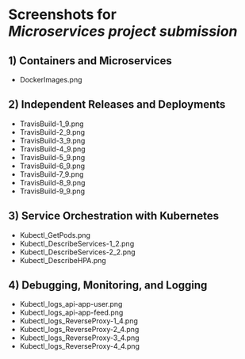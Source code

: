 # Screenshots for <br>_Microservices project submission_

## 1) Containers and Microservices
- DockerImages.png

## 2) Independent Releases and Deployments
- TravisBuild-1_9.png
- TravisBuild-2_9.png
- TravisBuild-3_9.png
- TravisBuild-4_9.png
- TravisBuild-5_9.png
- TravisBuild-6_9.png
- TravisBuild-7_9.png
- TravisBuild-8_9.png
- TravisBuild-9_9.png

## 3) Service Orchestration with Kubernetes
- Kubectl_GetPods.png
- Kubectl_DescribeServices-1_2.png
- Kubectl_DescribeServices-2_2.png
- Kubectl_DescribeHPA.png

## 4) Debugging, Monitoring, and Logging
- Kubectl_logs_api-app-user.png
- Kubectl_logs_api-app-feed.png
- Kubectl_logs_ReverseProxy-1_4.png
- Kubectl_logs_ReverseProxy-2_4.png
- Kubectl_logs_ReverseProxy-3_4.png
- Kubectl_logs_ReverseProxy-4_4.png
